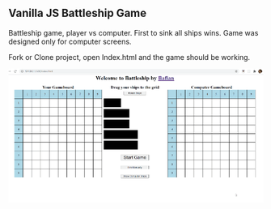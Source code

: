 ## Vanilla JS Battleship Game

Battleship game, player vs computer.
First to sink all ships wins.
Game was designed only for computer screens.

Fork or Clone project, open Index.html and the game should be working.

![Alt text](./gif.gif)
